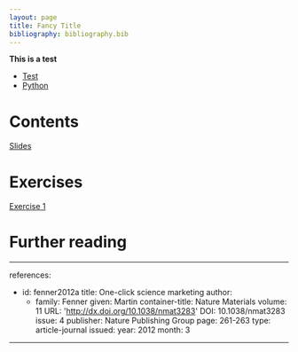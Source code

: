 ```yaml
---
layout: page
title: Fancy Title
bibliography: bibliography.bib
---
```


**This is a test**

- [Test](slides/test.pdf)
- [Python](https://colab.research.google.com/drive/1DWOyuhCFEke5ewwprmarsYzSmK7W4pTy?usp=sharing)

# Contents

[Slides](slides/test.pdf)

# Exercises

[Exercise 1](https://colab.research.google.com/drive/1DWOyuhCFEke5ewwprmarsYzSmK7W4pTy?usp=sharing)

# Further reading

---
references:
- id: fenner2012a
  title: One-click science marketing
  author:
  - family: Fenner
    given: Martin
  container-title: Nature Materials
  volume: 11
  URL: 'http://dx.doi.org/10.1038/nmat3283'
  DOI: 10.1038/nmat3283
  issue: 4
  publisher: Nature Publishing Group
  page: 261-263
  type: article-journal
  issued:
    year: 2012
    month: 3
---



